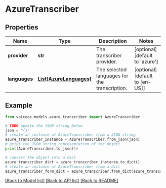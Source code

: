 # AzureTranscriber


## Properties

Name | Type | Description | Notes
------------ | ------------- | ------------- | -------------
**provider** | **str** | The transcriber provider. | [optional] [default to 'azure']
**languages** | [**List[AzureLanguages]**](AzureLanguages.md) | The selected languages for the transcription. | [optional] [default to [en-US]]

## Example

```python
from voiceos.models.azure_transcriber import AzureTranscriber

# TODO update the JSON string below
json = "{}"
# create an instance of AzureTranscriber from a JSON string
azure_transcriber_instance = AzureTranscriber.from_json(json)
# print the JSON string representation of the object
print(AzureTranscriber.to_json())

# convert the object into a dict
azure_transcriber_dict = azure_transcriber_instance.to_dict()
# create an instance of AzureTranscriber from a dict
azure_transcriber_form_dict = azure_transcriber.from_dict(azure_transcriber_dict)
```
[[Back to Model list]](../README.md#documentation-for-models) [[Back to API list]](../README.md#documentation-for-api-endpoints) [[Back to README]](../README.md)


